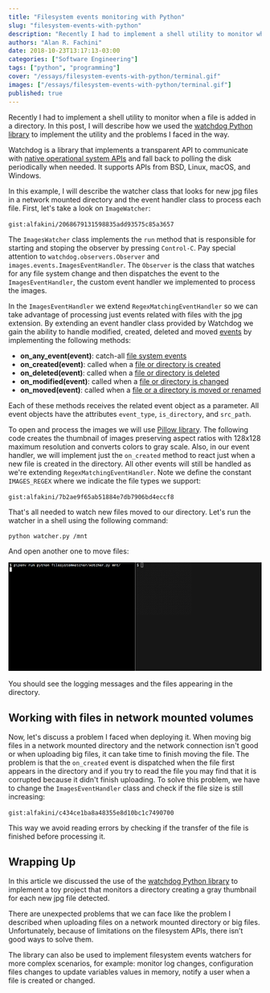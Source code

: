 ```yaml
---
title: "Filesystem events monitoring with Python"
slug: "filesystem-events-with-python"
description: "Recently I had to implement a shell utility to monitor when a file is added in a directory. In this post, I will describe how we used the watchdog Python library to implement the utility and the problems I faced in the way."
authors: "Alan R. Fachini"
date: 2018-10-23T13:17:13-03:00
categories: ["Software Engineering"]
tags: ["python", "programming"]
cover: "/essays/filesystem-events-with-python/terminal.gif"
images: ["/essays/filesystem-events-with-python/terminal.gif"]
published: true
---
```


Recently I had to implement a shell utility to monitor when a file is added in a directory. In this post, I will describe how we used the [watchdog Python library](https://pythonhosted.org/watchdog) to implement the utility and the problems I faced in the way.

<!--more-->

Watchdog is a library that implements a transparent API to communicate with [native operational system APIs](https://pythonhosted.org/watchdog/installation.html#supported-platforms-and-caveats) and fall back to polling the disk periodically when needed. It supports APIs from BSD, Linux, macOS, and Windows.

In this example, I will describe the watcher class that looks for new jpg files in a network mounted directory and the event handler class to process each file. First, let's take a look on `ImageWatcher`:

`gist:alfakini/2068679131598835add93575c85a3657`

The `ImagesWatcher` class implements the `run` method that is responsible for starting and stoping the observer by pressing `Control-C`. Pay special attention to `watchdog.observers.Observer` and `images.events.ImagesEventHandler`. The `Observer` is the class that watches for any file system change and then dispatches the event to the `ImagesEventHandler`, the custom event handler we implemented to process the images.

In the `ImagesEventHandler` we extend `RegexMatchingEventHandler` so we can take advantage of processing just events related with files with the jpg extension. By extending an event handler class provided by Watchdog we gain the ability to handle modified, created, deleted and moved [events](https://pythonhosted.org/watchdog/api.html#event-classes) by implementing the following methods:

* **on_any_event(event)**: catch-all [file system events](https://pythonhosted.org/watchdog/api.html#watchdog.events.FileSystemEvent)
* **on_created(event)**: called when a [file or directory is created](https://pythonhosted.org/watchdog/api.html#watchdog.events.FileCreatedEvent)
* **on_deleted(event)**: called when a [file or directory is deleted](https://pythonhosted.org/watchdog/api.html#watchdog.events.FileCreatedEvent)
* **on_modified(event)**: called when a [file or directory is changed](https://pythonhosted.org/watchdog/api.html#watchdog.events.FileModifiedEvent)
* **on_moved(event)**: called when a [file or a directory is moved or renamed](https://pythonhosted.org/watchdog/api.html#watchdog.events.FileSystemMovedEvent)

Each of these methods receives the related event object as a parameter. All event objects have the attributes `event_type`, `is_directory`, and `src_path`.

To open and process the images we will use [Pillow library](https://pillow.readthedocs.io/en/stable/). The following code creates the thumbnail of images preserving aspect ratios with 128x128 maximum resolution and converts colors to gray scale. Also, in our event handler, we will implement just the `on_created` method to react just when a new file is created in the directory. All other events will still be handled as we're extending `RegexMatchingEventHandler`. Note we define the constant `IMAGES_REGEX` where we indicate the file types we support:

`gist:alfakini/7b2ae9f65ab51884e7db7906bd4eccf8`

That's all needed to watch new files moved to our directory. Let's run the watcher in a shell using the following command:

```bash
python watcher.py /mnt
```

And open another one to move files:

![Testing file system watcher](./terminal.gif)

You should see the logging messages and the files appearing in the directory.

## Working with files in network mounted volumes

Now, let's discuss a problem I faced when deploying it. When moving big files in a network mounted directory and the network connection isn't good or when uploading big files, it can take time to finish moving the file. The problem is that the `on_created` event is dispatched when the file first appears in the directory and if you try to read the file you may find that it is corrupted because it didn't finish uploading. To solve this problem, we have to change the `ImagesEventHandler` class and check if the file size is still increasing:

`gist:alfakini/c434ce1ba8a48355e8d10bc1c7490700`

This way we avoid reading errors by checking if the transfer of the file is finished before processing it.

## Wrapping Up

In this article we discussed the use of the [watchdog Python library](https://pythonhosted.org/watchdog/) to implement a toy project that monitors a directory creating a gray thumbnail for each new jpg file detected.

There are unexpected problems that we can face like the problem I described when uploading files on a network mounted directory or big files. Unfortunately, because of limitations on the filesystem APIs, there isn’t good ways to solve them.

The library can also be used to implement filesystem events watchers for more complex scenarios, for example: monitor log changes, configuration files changes to update variables values in memory, notify a user when a file is created or changed.
